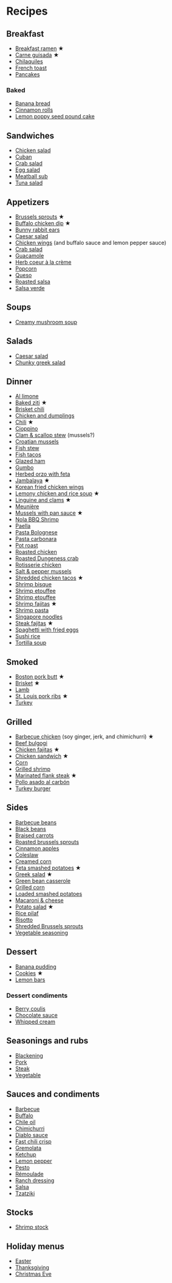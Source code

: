 # Recipes

## Breakfast

- [Breakfast ramen](breakfast/breakfast-ramen.md) ★
- [Carne guisada](one-pot/carne-guisada.md) ★
- [Chilaquiles](breakfast/chilaquiles.md)
- [French toast](breakfast/french-toast.md)
- [Pancakes](breakfast/pancakes.md)

### Baked

- [Banana bread](breakfast/banana-bread.md)
- [Cinnamon rolls](breakfast/cinnamon-rolls.md)
- [Lemon poppy seed pound cake](breakfast/lemon-poppy-pound-cake.md)

## Sandwiches

- [Chicken salad](sandwiches/chicken-salad.md)
- [Cuban](sandwiches/cuban.md)
- [Crab salad](seafood/crab-salad.md)
- [Egg salad](sandwiches/egg-salad.md)
- [Meatball sub](sandwiches/meatball-sub.md)
- [Tuna salad](sandwiches/tuna-salad.md)

## Appetizers

- [Brussels sprouts](appetizers/brussels-sprouts.md) ★
- [Buffalo chicken dip](appetizers/buffalo-dip.md) ★
- [Bunny rabbit ears](appetizers/bunny-rabbit-ears.md)
- [Caesar salad](appetizers/ceasar-salad.md)
- [Chicken wings](appetizers/chicken-wings.md) (and buffalo sauce and lemon pepper sauce)
- [Crab salad](seafood/crab-salad.md)
- [Guacamole](appetizers/guacamole.md)
- [Herb coeur à la crème](appetizers/herb-coeur-a-la-creme.md)
- [Popcorn](popcorn.md)
- [Queso](appetizers/queso.md)
- [Roasted salsa](condiments/salsa.md#roasted)
- [Salsa verde](condiments/salsa.md#verde)

## Soups

- [Creamy mushroom soup](soups/creamy-mushroom.md)

## Salads

- [Caesar salad](appetizers/ceasar-salad.md)
- [Chunky greek salad](sides/greek-salad.md)

## Dinner

- [Al limone](pasta/al-limone.md)
- [Baked ziti](pasta/baked-ziti.md) ★
- [Brisket chili](one-pot/brisket-chili.md)
- [Chicken and dumplings](one-pot/chicken-and-dumplings.md)
- [Chili](one-pot/chili.md) ★
- [Cioppino](seafood/cioppino.md)
- [Clam & scallop stew](seafood/mussel-and-scallop-stew.md) (mussels?)
- [Croatian mussels](seafood/croatian-mussels.md)
- [Fish stew](seafood/fish-stew.md)
- [Fish tacos](seafood/fish-tacos.md)
- [Glazed ham](glazed-ham.md)
- [Gumbo](seafood/gumbo.md)
- [Herbed orzo with feta](pasta/herbed-orzo-with-feta.md)
- [Jambalaya](one-pot/jambalaya.md) ★
- [Korean fried chicken wings](korean-fried-chicken-wings.md)
- [Lemony chicken and rice soup](one-pot/lemony-chicken-and-rice-soup.md) ★
- [Linguine and clams](pasta/linguine-and-clams.md) ★
- [Meunière](seafood/meuniere.md)
- [Mussels with pan sauce](seafood/mussels-with-pan-sauce.md) ★
- [Nola BBQ Shrimp](seafood/nola-shrimp.md)
- [Paella](one-pot/paella.md)
- [Pasta Bolognese](pasta/bolognese.md)
- [Pasta carbonara](pasta/pasta-carbonara.md)
- [Pot roast](one-pot/pot-roast.md)
- [Roasted chicken](one-pot/roasted-chicken.md)
- [Roasted Dungeness crab](seafood/roasted-dungeness-crab.md)
- [Rotisserie chicken](rotisserie-chicken.md)
- [Salt & pepper mussels](seafood/salt-and-pepper-mussels.md)
- [Shredded chicken tacos](shredded-chicken-tacos.md) ★
- [Shrimp bisque](one-pot/shrimp-bisque.md)
- [Shrimp etouffee](seafood/etouffee.md)
- [Shrimp etouffee](seafood/shrimp-etouffee.md)
- [Shrimp fajitas](seafood/shrimp-fajitas.md) ★
- [Shrimp pasta](seafood/shimp-pasta.md)
- [Singapore noodles](one-pot/singapore-noodles.md)
- [Steak fajitas](steak-fajitas.md) ★
- [Spaghetti with fried eggs](pasta/spaghetti-with-fried-eggs.md)
- [Sushi rice](seafood/sushi.md)
- [Tortilla soup](one-pot/tortilla-soup.md)

## Smoked

- [Boston pork butt](barbecue/boston-pork-butt.md) ★
- [Brisket](barbecue/brisket.md) ★
- [Lamb](barbecue/lamb.md)
- [St. Louis pork ribs](barbecue/pork-ribs.md) ★
- [Turkey](barbecue/turkey.md)

## Grilled

- [Barbecue chicken](barbecue/chicken-marinades.md) (soy ginger, jerk, and chimichurri) ★
- [Beef bulgogi](barbecue/bulgogi.md)
- [Chicken fajitas](barbecue/chicken-fajitas.md) ★
- [Chicken sandwich](chicken-sandwich.md) ★
- [Corn](sides/grilled-corn.md)
- [Grilled shrimp](seafood/grilled-shrimp.md)
- [Marinated flank steak](barbecue/flank-steak.md) ★
- [Pollo asado al carbón](barbecue/pollo-asado-al-carbon.md)
- [Turkey burger](barbecue/turkey-burger.md)

## Sides

- [Barbecue beans](sides/barbecue-beans.md)
- [Black beans](sides/black-beans.md)
- [Braised carrots](sides/honey-glazed-carrots.md)
- [Roasted brussels sprouts](sides/roasted-brussels-sprouts.md)
- [Cinnamon apples](sides/cinnamon-apples.md)
- [Coleslaw](sides/coleslaw.md)
- [Creamed corn](sides/creamed-corn.md)
- [Feta smashed potatoes](sides/feta-smashed-potatoes.md) ★
- [Greek salad](sides/greek-salad.md) ★
- [Green bean casserole](sides/green-bean-casserole.md)
- [Grilled corn](sides/grilled-corn.md)
- [Loaded smashed potatoes](sides/loaded-smashed-potatoes.md)
- [Macaroni & cheese](sides/macaroni-and-cheese.md)
- [Potato salad](sides/potato-salad.md) ★
- [Rice pilaf](sides/rice-pilaf.rst)
- [Risotto](sides/risotto.md)
- [Shredded Brussels sprouts](sides/shredded-brussels-sprouts.md)
- [Vegetable seasoning](sides/vegetable-seasoning.md)

## Dessert

- [Banana pudding](dessert/banana-pudding.md)
- [Cookies](dessert/cookies.md) ★
- [Lemon bars](dessert/lemon-bars.md)

### Dessert condiments

- [Berry coulis](dessert/berry-coulis.md)
- [Chocolate sauce](dessert/chocolate-sauce.md)
- [Whipped cream](dessert/whipped-cream.md)

## Seasonings and rubs

- [Blackening](seasoning/blackening.md)
- [Pork](barbecue/pork-rub.md)
- [Steak](barbecue/steak-seasoning.md)
- [Vegetable](sides/vegetable-seasoning.md)

## Sauces and condiments

- [Barbecue](barbecue/sauce.md)
- [Buffalo](appetizers/chicken-wings.md#buffalo-sauce)
- [Chile oil](condiments/chile-oil.md)
- [Chimichurri](condiments/chimichurri.md)
- [Diablo sauce](condiments/diablo-sauce.md)
- [Fast chili crisp](condiments/fast-chili-crisp.md)
- [Gremolata](condiments/gremolata.md)
- [Ketchup](barbecue/sauce.md#ketchup)
- [Lemon pepper](appetizers/chicken-wings.md#lemon-pepper-sauce)
- [Pesto](condiments/pesto.md)
- [Rémoulade](condiments/remoulade.md)
- [Ranch dressing](condiments/ranch-dressing.md)
- [Salsa](condiments/salsa.md)
- [Tzatziki](condiments/tzatziki.md)

## Stocks

- [Shrimp stock](seafood/shrimp-stock.md)

## Holiday menus

- [Easter](holidays/easter.md)
- [Thanksgiving](holidays/thanksgiving.md)
- [Christmas Eve](holidays/christmas-eve.md)
